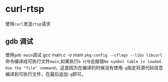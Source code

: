 # curl-rtsp

使用`curl`发送`rtsp`请求

## gdb 调试

使用`gdb main`调试 gcc main.c -o main `pkg-config --cflags --libs libcurl` 命令编译成可执行文件`main`,如果执行`b 行号`会报错`No symbol table is loaded. Use the "file" command`，这是因为在编译的时候没有使用`-g`指定将源代码信息编译到可执行文件，在最后追加`-g`即可。
